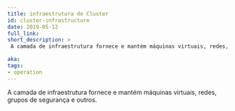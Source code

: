 ```yaml
---
title: infraestrutura de Cluster
id: cluster-infrastructure
date: 2019-05-12
full_link:
short_description: >
 A camada de infraestrutura fornece e mantém máquinas virtuais, redes, grupos de segurança e outros.

aka:
tags:
- operation
---
```

 A camada de infraestrutura fornece e mantém máquinas virtuais, redes, grupos de segurança e outros.
